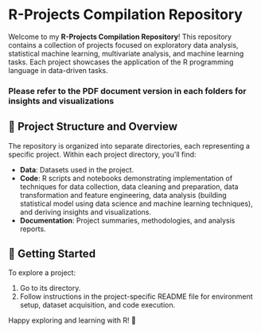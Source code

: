 # R-Projects Compilation Repository 

Welcome to my **R-Projects Compilation Repository**! This repository contains a collection of projects focused on exploratory data analysis, statistical machine learning, multivariate analysis, and machine learning tasks. Each project showcases the application of the R programming language in data-driven tasks.

### Please refer to the PDF document version in each folders for insights and visualizations

## 🌟 Project Structure and Overview

The repository is organized into separate directories, each representing a specific project. Within each project directory, you'll find:

- **Data**: Datasets used in the project.
- **Code**: R scripts and notebooks demonstrating implementation of techniques for data collection, data cleaning and preparation, data transformation and feature engineering, data analysis (building statistical model using data science and machine learning techniques), and deriving insights and visualizations.
- **Documentation**: Project summaries, methodologies, and analysis reports.

## 🚀 Getting Started

To explore a project:
1. Go to its directory.
2. Follow instructions in the project-specific README file for environment setup, dataset acquisition, and code execution.

Happy exploring and learning with R! 🎉

